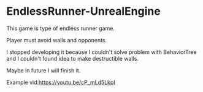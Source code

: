 # EndlessRunner-UnrealEngine

This game is type of endless runner game.

Player must avoid walls and opponents.

I stopped developing it because I couldn't solve problem with BehaviorTree and I couldn't found idea to make destructible walls.

Maybe in future I will finish it.

Example vid:https://youtu.be/cP_mLd5LkpI
